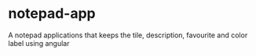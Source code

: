 # notepad-app
A notepad applications that keeps the tile, description, favourite and color label using angular
